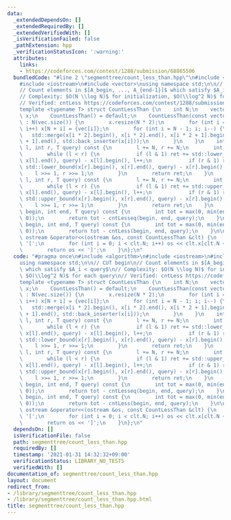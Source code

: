 ```yaml
---
data:
  _extendedDependsOn: []
  _extendedRequiredBy: []
  _extendedVerifiedWith: []
  _isVerificationFailed: false
  _pathExtension: hpp
  _verificationStatusIcon: ':warning:'
  attributes:
    links:
    - https://codeforces.com/contest/1288/submission/68865506
  bundledCode: "#line 2 \"segmenttree/count_less_than.hpp\"\n#include <algorithm>\n\
    #include <iostream>\n#include <vector>\nusing namespace std;\n\n// CUT begin\n\
    // Count elements in $[A_begin, ..., A_{end-1}]$ which satisfy $A_i < query$\n\
    // Complexity: $O(N \\log N)$ for initialization, $O(\\log^2 N)$ for each query\n\
    // Verified: cntLess https://codeforces.com/contest/1288/submission/68865506\n\
    template <typename T> struct CountLessThan {\n    int N;\n    vector<vector<T>>\
    \ x;\n    CountLessThan() = default;\n    CountLessThan(const vector<T> &vec)\
    \ : N(vec.size()) {\n        x.resize(N * 2);\n        for (int i = 0; i < N;\
    \ i++) x[N + i] = {vec[i]};\n        for (int i = N - 1; i; i--) {\n         \
    \   std::merge(x[i * 2].begin(), x[i * 2].end(), x[i * 2 + 1].begin(), x[i * 2\
    \ + 1].end(), std::back_inserter(x[i]));\n        }\n    }\n    int cntLess(int\
    \ l, int r, T query) const {\n        l += N, r += N;\n        int ret = 0;\n\
    \        while (l < r) {\n            if (l & 1) ret += std::lower_bound(x[l].begin(),\
    \ x[l].end(), query) - x[l].begin(), l++;\n            if (r & 1) r--, ret +=\
    \ std::lower_bound(x[r].begin(), x[r].end(), query) - x[r].begin();\n        \
    \    l >>= 1, r >>= 1;\n        }\n        return ret;\n    }\n    int cntLesseq(int\
    \ l, int r, T query) const {\n        l += N, r += N;\n        int ret = 0;\n\
    \        while (l < r) {\n            if (l & 1) ret += std::upper_bound(x[l].begin(),\
    \ x[l].end(), query) - x[l].begin(), l++;\n            if (r & 1) r--, ret +=\
    \ std::upper_bound(x[r].begin(), x[r].end(), query) - x[r].begin();\n        \
    \    l >>= 1, r >>= 1;\n        }\n        return ret;\n    }\n    int cntMore(int\
    \ begin, int end, T query) const {\n        int tot = max(0, min(end, N) - max(begin,\
    \ 0));\n        return tot - cntLesseq(begin, end, query);\n    }\n    int cntMoreeq(int\
    \ begin, int end, T query) const {\n        int tot = max(0, min(end, N) - max(begin,\
    \ 0));\n        return tot - cntLess(begin, end, query);\n    }\n\n    friend\
    \ ostream &operator<<(ostream &os, const CountLessThan &clt) {\n        os <<\
    \ '[';\n        for (int i = 0; i < clt.N; i++) os << clt.x[clt.N + i][0] << ',';\n\
    \        return os << ']';\n    }\n};\n"
  code: "#pragma once\n#include <algorithm>\n#include <iostream>\n#include <vector>\n\
    using namespace std;\n\n// CUT begin\n// Count elements in $[A_begin, ..., A_{end-1}]$\
    \ which satisfy $A_i < query$\n// Complexity: $O(N \\log N)$ for initialization,\
    \ $O(\\log^2 N)$ for each query\n// Verified: cntLess https://codeforces.com/contest/1288/submission/68865506\n\
    template <typename T> struct CountLessThan {\n    int N;\n    vector<vector<T>>\
    \ x;\n    CountLessThan() = default;\n    CountLessThan(const vector<T> &vec)\
    \ : N(vec.size()) {\n        x.resize(N * 2);\n        for (int i = 0; i < N;\
    \ i++) x[N + i] = {vec[i]};\n        for (int i = N - 1; i; i--) {\n         \
    \   std::merge(x[i * 2].begin(), x[i * 2].end(), x[i * 2 + 1].begin(), x[i * 2\
    \ + 1].end(), std::back_inserter(x[i]));\n        }\n    }\n    int cntLess(int\
    \ l, int r, T query) const {\n        l += N, r += N;\n        int ret = 0;\n\
    \        while (l < r) {\n            if (l & 1) ret += std::lower_bound(x[l].begin(),\
    \ x[l].end(), query) - x[l].begin(), l++;\n            if (r & 1) r--, ret +=\
    \ std::lower_bound(x[r].begin(), x[r].end(), query) - x[r].begin();\n        \
    \    l >>= 1, r >>= 1;\n        }\n        return ret;\n    }\n    int cntLesseq(int\
    \ l, int r, T query) const {\n        l += N, r += N;\n        int ret = 0;\n\
    \        while (l < r) {\n            if (l & 1) ret += std::upper_bound(x[l].begin(),\
    \ x[l].end(), query) - x[l].begin(), l++;\n            if (r & 1) r--, ret +=\
    \ std::upper_bound(x[r].begin(), x[r].end(), query) - x[r].begin();\n        \
    \    l >>= 1, r >>= 1;\n        }\n        return ret;\n    }\n    int cntMore(int\
    \ begin, int end, T query) const {\n        int tot = max(0, min(end, N) - max(begin,\
    \ 0));\n        return tot - cntLesseq(begin, end, query);\n    }\n    int cntMoreeq(int\
    \ begin, int end, T query) const {\n        int tot = max(0, min(end, N) - max(begin,\
    \ 0));\n        return tot - cntLess(begin, end, query);\n    }\n\n    friend\
    \ ostream &operator<<(ostream &os, const CountLessThan &clt) {\n        os <<\
    \ '[';\n        for (int i = 0; i < clt.N; i++) os << clt.x[clt.N + i][0] << ',';\n\
    \        return os << ']';\n    }\n};\n"
  dependsOn: []
  isVerificationFile: false
  path: segmenttree/count_less_than.hpp
  requiredBy: []
  timestamp: '2021-01-31 14:32:32+09:00'
  verificationStatus: LIBRARY_NO_TESTS
  verifiedWith: []
documentation_of: segmenttree/count_less_than.hpp
layout: document
redirect_from:
- /library/segmenttree/count_less_than.hpp
- /library/segmenttree/count_less_than.hpp.html
title: segmenttree/count_less_than.hpp
---
```

